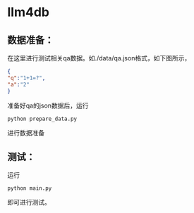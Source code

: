 # llm4db

## 数据准备：

在这里进行测试相关qa数据。如./data/qa.json格式，如下图所示，

```json
{
"q":"1+1=?",
"a":"2"
}
```

准备好qa的json数据后，运行

```shell
python prepare_data.py
```

进行数据准备

## 测试：

运行

```shell
python main.py
```

即可进行测试。
